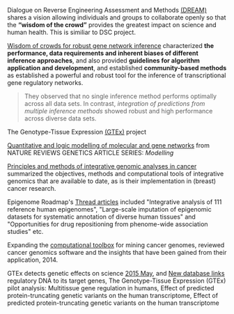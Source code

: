 Dialogue on Reverse Engineering Assessment and Methods [(DREAM)](http://dreamchallenges.org/) shares a vision allowing individuals and groups to collaborate openly so that the 
**“wisdom of the crowd”** provides the greatest impact on science and human health. This is similiar to DSC project.

[Wisdom of crowds for robust gene network inference](http://www.nature.com/nmeth/journal/v9/n8/full/nmeth.2016.html) characterized **the performance, data requirements and inherent biases of different inference approaches**, 
and also provided **guidelines for algorithm application and development**, and established **community-based methods** as established a powerful and robust tool for the inference of transcriptional gene regulatory networks.
>They observed that no single inference method performs optimally across all data sets. In contrast, *integration of predictions from multiple inference methods* showed robust and high performance across diverse data sets.

The Genotype-Tissue Expression [(GTEx)](http://www.nature.com/ng/journal/v45/n6/full/ng.2653.html) project

[Quantitative and logic modelling of molecular and gene networks](http://www.nature.com/nrg/journal/v16/n3/full/nrg3885.html) from NATURE REVIEWS GENETICS ARTICLE SERIES: *Modelling*

[Principles and methods of integrative genomic analyses in cancer](http://www.nature.com/nrc/journal/v14/n5/full/nrc3721.html) summarized the objectives, methods and computational tools of integrative genomics that are available to date, as is their implementation in (breast) cancer research.

Epigenome Roadmap's [Thread articles](http://www.nature.com/collections/vbqgtr/) included "Integrative analysis of 111 reference human epigenomes", "Large-scale imputation of epigenomic datasets for systematic annotation of diverse human tissues" and "Opportunities for drug repositioning from phenome-wide association studies" etc.

Expanding the [computational toolbox](http://www.nature.com/nrg/journal/v15/n8/full/nrg3767.html) for mining cancer genomes,  reviewed cancer genomics software and the insights that have been gained from their application, 2014.

GTEx detects genetic effects on science [2015 May](http://www.sciencemag.org/content/348/6235/640.full?utm_campaign=email-sci-toc&utm_src=email), and [New database links](http://www.sciencemag.org/content/348/6235/618.full) regulatory DNA to its target genes, 
The Genotype-Tissue Expression (GTEx) pilot analysis: Multitissue gene regulation in humans, Effect of predicted protein-truncating genetic variants on the human transcriptome, Effect of predicted protein-truncating genetic variants on the human transcriptome
